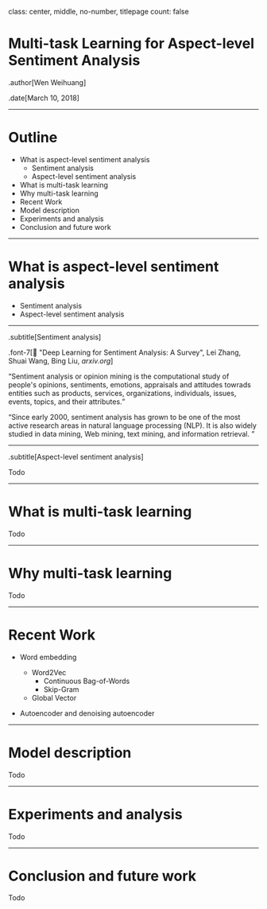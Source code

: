 class: center, middle, no-number, titlepage
count: false



# Multi-task Learning for Aspect-level Sentiment Analysis

.author[Wen Weihuang]

.date[March 10, 2018]

---

# Outline

- What is aspect-level sentiment analysis
    - Sentiment analysis
    - Aspect-level sentiment analysis
- What is multi-task learning
- Why multi-task learning
- Recent Work
- Model description
- Experiments and analysis
- Conclusion and future work

---

# What is aspect-level sentiment analysis

- Sentiment analysis
- Aspect-level sentiment analysis

---

.subtitle[Sentiment analysis]

.font-7[📄 "Deep Learning for Sentiment Analysis: A Survey", Lei Zhang, Shuai Wang, Bing Liu, *arxiv.org*]

<q>Sentiment analysis or opinion mining is the computational study of people's opinions, sentiments, emotions, appraisals and attitudes towrads entities such as products, services, organizations, individuals, issues, events, topics, and their attributes.</q>

<q>Since early 2000, sentiment analysis has grown to be one of the most active research areas in natural language processing (NLP). It is also widely studied in data mining, Web mining, text mining, and information retrieval. </q>

---

.subtitle[Aspect-level sentiment analysis]

Todo

---

# What is multi-task learning

Todo

---

# Why multi-task learning

Todo

---

# Recent Work

- Word embedding
    - Word2Vec
        - Continuous Bag-of-Words
        - Skip-Gram
    - Global Vector

- Autoencoder and denoising autoencoder
---

# Model description

Todo

---

# Experiments and analysis

Todo

---

# Conclusion and future work

Todo
